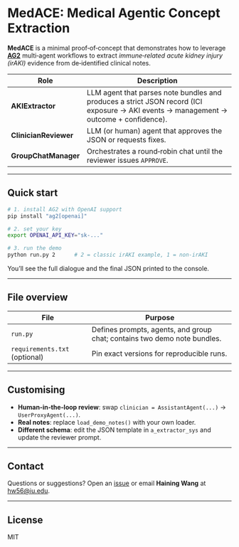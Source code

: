 # MedACE: Medical Agentic Concept Extraction

**MedACE** is a minimal proof‑of‑concept that demonstrates how to leverage **[AG2](https://github.com/ag2ai/ag2)** multi‑agent workflows to extract *immune‑related acute kidney injury (irAKI)* evidence from de‑identified clinical notes.

| Role                  | Description                                                                                                                           |
| --------------------- |---------------------------------------------------------------------------------------------------------------------------------------|
| **AKIExtractor**      | LLM agent that parses note bundles and produces a strict JSON record (ICI exposure → AKI events → management → outcome + confidence). |
| **ClinicianReviewer** | LLM (or human) agent that approves the JSON or requests fixes.                                                                        |
| **GroupChatManager**  | Orchestrates a round‑robin chat until the reviewer issues `APPROVE`.                                                                  |

---

## Quick start

```bash
# 1. install AG2 with OpenAI support
pip install "ag2[openai]"

# 2. set your key
export OPENAI_API_KEY="sk‑..." 

# 3. run the demo
python run.py 2      # 2 = classic irAKI example, 1 = non‑irAKI
```

You’ll see the full dialogue and the final JSON printed to the console.

---

## File overview

| File                          | Purpose                                                                  |
| ----------------------------- | ------------------------------------------------------------------------ |
| `run.py`                      | Defines prompts, agents, and group chat; contains two demo note bundles. |
| `requirements.txt` (optional) | Pin exact versions for reproducible runs.                                |

---

## Customising

* **Human‑in‑the‑loop review**: swap
  `clinician = AssistantAgent(...)` → `UserProxyAgent(...)`.
* **Real notes**: replace `load_demo_notes()` with your own loader.
* **Different schema**: edit the JSON template in `a_extractor_sys` and update the reviewer prompt.

---

## Contact

Questions or suggestions?
Open an [issue](https://github.com/your‑org/MedACE/issues) or email **Haining Wang** at hw56@iu.edu.

---

## License

MIT